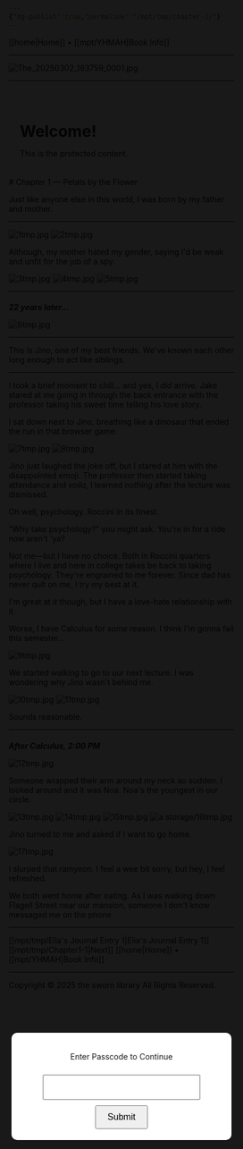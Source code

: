```yaml
---
{"dg-publish":true,"permalink":"/mpt/tmp/chapter-1/"}
---
```


[[home\|Home]] • [[mpt/YHMAH\|Book Info]]
***
![The_20250302_183759_0001.jpg](/img/user/a%20storage/The_20250302_183759_0001.jpg)
***

<div id="lockscreen"> <div id="popup"> <p>Enter Passcode to Continue</p> <input type="password" id="passcode" maxlength="6" /> <button onclick="submitPasscode()">Submit</button> </div> </div> <div id="content"> <h1>Welcome!</h1> <p>This is the protected content.</p> </div> <script> const correctPasscode = "123456"; // Change this as needed document.addEventListener("DOMContentLoaded", () => { document.body.style.overflow = "hidden"; // Prevent scrolling while locked document.getElementById("content").style.display = "none"; }); function submitPasscode() { const enteredPasscode = document.getElementById("passcode").value; if (enteredPasscode === correctPasscode) { document.getElementById("lockscreen").style.display = "none"; document.getElementById("content").style.display = "block"; document.body.style.overflow = "auto"; // Restore scrolling } else { alert("Incorrect Passcode"); document.getElementById("passcode").value = ""; } } </script> <style> * { margin: 0; padding: 0; box-sizing: border-box; } #lockscreen { position: fixed; top: 0; left: 0; width: 100%; height: 100%; background: rgba(0, 0, 0, 0.9); display: flex; align-items: center; justify-content: center; z-index: 9999; } #popup { background: white; padding: 20px; text-align: center; border-radius: 10px; box-shadow: 0 0 10px rgba(0, 0, 0, 0.3); } #passcode { width: 80%; padding: 10px; font-size: 18px; margin: 10px 0; text-align: center; } button { padding: 10px 20px; font-size: 16px; cursor: pointer; } #content { padding: 20px; } </style> 
# Chapter 1 — Petals by the Flower

Just like anyone else in this world, I was born by my father and mother.

***
![1tmp.jpg](/img/user/a%20storage/1tmp.jpg)
![2tmp.jpg](/img/user/a%20storage/2tmp.jpg)

Although, my mother hated my gender, saying I'd be weak and unfit for the job of a spy.

![3tmp.jpg](/img/user/a%20storage/3tmp.jpg)
![4tmp.jpg](/img/user/a%20storage/4tmp.jpg)
![5tmp.jpg](/img/user/a%20storage/5tmp.jpg)

***
##### 22 years later...

![6tmp.jpg](/img/user/a%20storage/6tmp.jpg)

***
This is Jino, one of my best friends. We've known each other long enough to act like siblings.
***

I took a brief moment to chill... and yes, I *did* arrive. Jake stared at me going in through the back entrance with the professor taking his sweet time telling his love story.

I sat down next to Jino, breathing like a dinosaur that ended the run in that browser game.

![7tmp.jpg](/img/user/a%20storage/7tmp.jpg)
![8tmp.jpg](/img/user/a%20storage/8tmp.jpg)

Jino just laughed the joke off, but I stared at him with the disappointed emoji. The professor then started taking attendance and *voila*, I learned *nothing* after the lecture was dismissed.

Oh well, psychology. Roccini in its finest.

"Why take psychology?" you might ask.
You're in for a ride now aren't 'ya?

Not me—but I have no choice. Both in Roccini quarters where I live and here in college takes be back to taking psychology. They're engrained to me forever. Since dad has never quit on me, I try my best at it.

I'm great at *it* though, but I have a love-hate relationship with it.

Worse, I have Calculus for *some* reason. I think I'm gonna fail this semester...

![9tmp.jpg](/img/user/a%20storage/9tmp.jpg)

We started walking to go to our next lecture. I was wondering why Jino wasn't behind me.

![10tmp.jpg](/img/user/a%20storage/10tmp.jpg)
![11tmp.jpg](/img/user/a%20storage/11tmp.jpg)

Sounds reasonable.
***
##### After Calculus, 2:00 PM

![12tmp.jpg](/img/user/a%20storage/12tmp.jpg)

Someone wrapped their arm around my neck so sudden. I looked around and it was Noa.
Noa's the youngest in our circle.

![13tmp.jpg](/img/user/a%20storage/13tmp.jpg)
![14tmp.jpg](/img/user/a%20storage/14tmp.jpg)
![15tmp.jpg](/img/user/a%20storage/15tmp.jpg)
![a storage/16tmp.jpg](/img/user/a%20storage/16tmp.jpg)

Jino turned to me and asked if I want to go home.

![17tmp.jpg](/img/user/a%20storage/17tmp.jpg)

I slurped that ramyeon. I feel a wee bit sorry, but hey, I feel refreshed.

We both went home after eating. As I was walking down Flagell Street near our mansion, someone I don't know messaged me on the phone.

***

[[mpt/tmp/Elia's Journal Entry 1\|Elia's Journal Entry 1]]
[[mpt/tmp/Chapter1-1\|Next]]
[[home\|Home]] • [[mpt/YHMAH\|Book Info]]

***
Copyright © 2025 the sworn library
All Rights Reserved.

